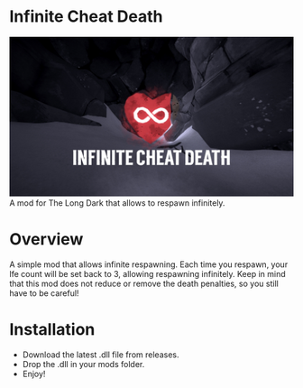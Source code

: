 # Infinite Cheat Death
![Thumbnail](https://raw.githubusercontent.com/DemonBunnyBon/ModListJson/refs/heads/main/THUMB_ICD.jpg)
A mod for The Long Dark that allows to respawn infinitely.
# Overview
A simple mod that allows infinite respawning.
Each time you respawn, your lfe count will be set back to 3, allowing respawning infinitely.
Keep in mind that this mod does not reduce or remove the death penalties, so you still have to be careful!
# Installation
- Download the latest .dll file from releases.
- Drop the .dll in your mods folder.
- Enjoy!
